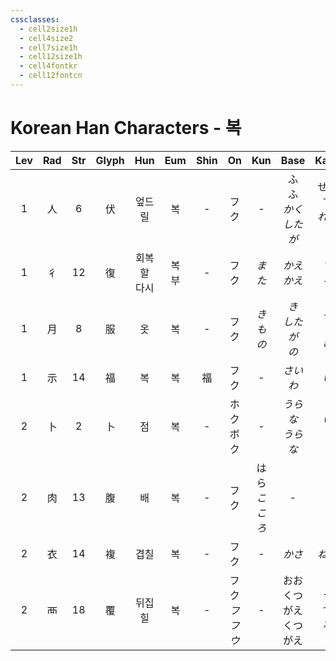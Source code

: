 ```yaml
---
cssclasses:
  - cell2size1h
  - cell4size2
  - cell7size1h
  - cell12size1h
  - cell4fontkr
  - cell12fontcn
---
```


# Korean Han Characters - 복

| Lev | Rad | Str | Glyph |    Hun    |  Eum   | Shin |       On        |     Kun     |         Base          |         Kana         | Simp |   Man    | Can  |         Viet          |
| :-: | :-: | :-: | :---: | :-------: | :----: | :--: | :-------------: | :---------: | :-------------------: | :------------------: | :--: | :------: | :--: | :-------------------: |
|  1  |  人  |  6  |   伏   |    엎드릴    |   복    |  -   |       フク        |      -      | ふ<br>ふ<br>*かく<br>したが* | せる<br>す<br>*れる<br>う* |  -   |    fú    | fuk6 |         phục          |
|  1  |  彳  | 12  |   復   | 회복할<br>다시 | 복<br>부 |  -   |       フク        |    *また*     |      *かえ<br>かえ*       |       *す<br>る*       |  复   |    fù    | fuk6 |     phục<br>phức      |
|  1  |  月  |  8  |   服   |     옷     |   복    |  -   |       フク        |    *きもの*    |    *き<br>したが<br>の*    |    *る<br>う<br>む*     |  -   | fú<br>fù | fuk6 |         phục          |
|  1  |  示  | 14  |   福   |     복     |   복    |  福   |       フク        |      -      |         *さいわ*         |         *い*          |  福   |    fú    | fuk1 |     phúc<br>phước     |
|  2  |  卜  |  2  |   卜   |     점     |   복    |  -   |    ホク<br>ボク     |      -      |     *うらな<br>うらな*      |       *い<br>う*       |  -   |    bǔ    | buk1 |          bốc          |
|  2  |  肉  | 13  |   腹   |     배     |   복    |  -   |       フク        | はら<br>*こころ* |           -           |          -           |  -   |    fù    | fuk1 | phúc<br>phục<br>phuốc |
|  2  |  衣  | 14  |   複   |    겹칠     |   복    |  -   |       フク        |      -      |         *かさ*          |         *ねる*         |  复   |    fù    | fuk1 |         phức          |
|  2  |  襾  | 18  |   覆   |    뒤집힐    |   복    |  -   | フク<br>*フ<br>フウ* |      -      |  おお<br>くつがえ<br>くつがえ   |     う<br>す<br>る      |  -   |    fù    | fuk1 |  phú<br>phủ<br>phúc   |
